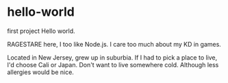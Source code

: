 # hello-world
first project
Hello world.

RAGESTARE here, I too like Node.js. I care too much about my KD in games.

Located in New Jersey, grew up in suburbia. If I had to pick a place to live, I'd choose Cali or Japan.
Don't want to live somewhere cold. Although less allergies would be nice.
